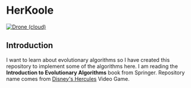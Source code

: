 # HerKoole
[![Drone (cloud)](https://img.shields.io/drone/build/1995parham/HerKoole.svg?style=flat-square)](https://cloud.drone.io/1995parham/HerKoole)

## Introduction
I want to learn about evolutionary algorithms so I have created this repository to implement some of the algorithms here.
I am reading the **Introduction to Evolutionary Algorithms** book from Springer.
Repository name comes from [Disney's Hercules](https://en.wikipedia.org/wiki/Disney's_Hercules_(video_game)) Video Game.
